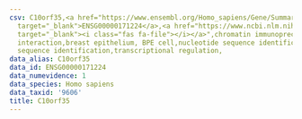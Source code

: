 ```yaml
---
csv: C10orf35,<a href="https://www.ensembl.org/Homo_sapiens/Gene/Summary?db=core;g=ENSG00000171224"
  target="_blank">ENSG00000171224</a>,<a href="https://www.ncbi.nlm.nih.gov/pubmed/22863008"
  target="_blank"><i class="fas fa-file"></i></a>",chromatin immunoprecipitation assay,direct
  interaction,breast epithelium, BPE cell,nucleotide sequence identification,nucleotide
  sequence identification,transcriptional regulation,
data_alias: C10orf35
data_id: ENSG00000171224
data_numevidence: 1
data_species: Homo sapiens
data_taxid: '9606'
title: C10orf35
---
```

